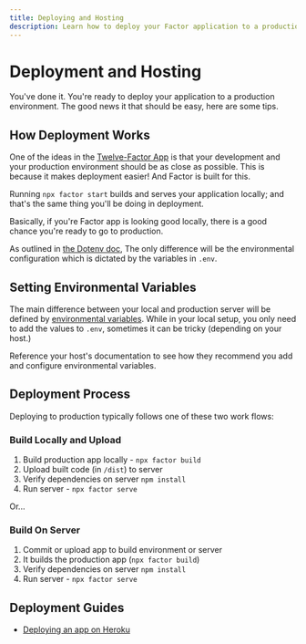 ```yaml
---
title: Deploying and Hosting
description: Learn how to deploy your Factor application to a production environment
---
```


# Deployment and Hosting

You've done it. You're ready to deploy your application to a production environment. The good news it that should be easy, here are some tips.

## How Deployment Works

One of the ideas in the [Twelve-Factor App](https://12factor.net/) is that your development and your production environment should be as close as possible. This is because it makes deployment easier! And Factor is built for this.

Running `npx factor start` builds and serves your application locally; and that's the same thing you'll be doing in deployment.

Basically, if you're Factor app is looking good locally, there is a good chance you're ready to go to production.

As outlined in [the Dotenv doc](./dotenv), The only difference will be the environmental configuration which is dictated by the variables in `.env`.

## Setting Environmental Variables

The main difference between your local and production server will be defined by [environmental variables](./dotenv). While in your local setup, you only need to add the values to `.env`, sometimes it can be tricky (depending on your host.)

Reference your host's documentation to see how they recommend you add and configure environmental variables.

## Deployment Process

Deploying to production typically follows one of these two work flows:

### Build Locally and Upload

1. Build production app locally - `npx factor build`
2. Upload built code (in `/dist`) to server
3. Verify dependencies on server `npm install`
4. Run server - `npx factor serve`

Or...

### Build On Server

1. Commit or upload app to build environment or server
2. It builds the production app (`npx factor build`)
3. Verify dependencies on server `npm install`
4. Run server - `npx factor serve`

## Deployment Guides

- [Deploying an app on Heroku](./heroku)
